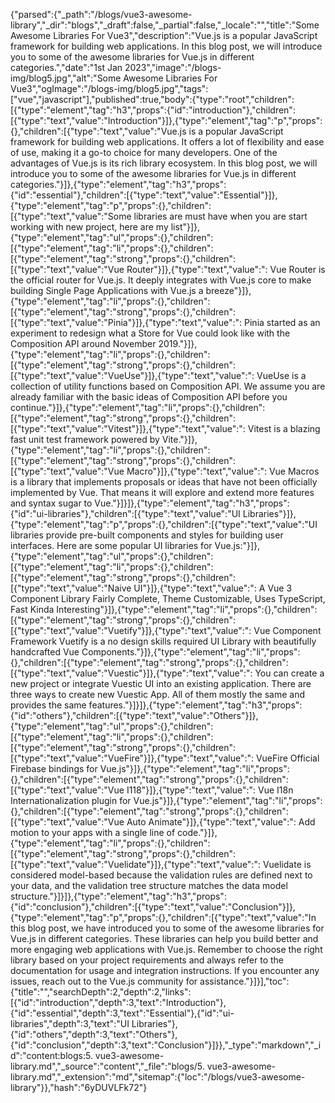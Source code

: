 {"parsed":{"_path":"/blogs/vue3-awesome-library","_dir":"blogs","_draft":false,"_partial":false,"_locale":"","title":"Some Awesome Libraries For Vue3","description":"Vue.js is a popular JavaScript framework for building web applications. In this blog post, we will introduce you to some of the awesome libraries for Vue.js in different categories.","date":"1st Jan 2023","image":"/blogs-img/blog5.jpg","alt":"Some Awesome Libraries For Vue3","ogImage":"/blogs-img/blog5.jpg","tags":["vue","javascript"],"published":true,"body":{"type":"root","children":[{"type":"element","tag":"h3","props":{"id":"introduction"},"children":[{"type":"text","value":"Introduction"}]},{"type":"element","tag":"p","props":{},"children":[{"type":"text","value":"Vue.js is a popular JavaScript framework for building web applications. It offers a lot of flexibility and ease of use, making it a go-to choice for many developers. One of the advantages of Vue.js is its rich library ecosystem. In this blog post, we will introduce you to some of the awesome libraries for Vue.js in different categories."}]},{"type":"element","tag":"h3","props":{"id":"essential"},"children":[{"type":"text","value":"Essential"}]},{"type":"element","tag":"p","props":{},"children":[{"type":"text","value":"Some libraries are must have when you are start working with new project, here are my list"}]},{"type":"element","tag":"ul","props":{},"children":[{"type":"element","tag":"li","props":{},"children":[{"type":"element","tag":"strong","props":{},"children":[{"type":"text","value":"Vue Router"}]},{"type":"text","value":": Vue Router is the official router for Vue.js. It deeply integrates with Vue.js core to make building Single Page Applications with Vue.js a breeze"}]},{"type":"element","tag":"li","props":{},"children":[{"type":"element","tag":"strong","props":{},"children":[{"type":"text","value":"Pinia"}]},{"type":"text","value":": Pinia started as an experiment to redesign what a Store for Vue could look like with the Composition API around November 2019."}]},{"type":"element","tag":"li","props":{},"children":[{"type":"element","tag":"strong","props":{},"children":[{"type":"text","value":"VueUse"}]},{"type":"text","value":": VueUse is a collection of utility functions based on Composition API. We assume you are already familiar with the basic ideas of Composition API before you continue."}]},{"type":"element","tag":"li","props":{},"children":[{"type":"element","tag":"strong","props":{},"children":[{"type":"text","value":"Vitest"}]},{"type":"text","value":": Vitest is a blazing fast unit test framework powered by Vite."}]},{"type":"element","tag":"li","props":{},"children":[{"type":"element","tag":"strong","props":{},"children":[{"type":"text","value":"Vue Macro"}]},{"type":"text","value":": Vue Macros is a library that implements proposals or ideas that have not been officially implemented by Vue. That means it will explore and extend more features and syntax sugar to Vue."}]}]},{"type":"element","tag":"h3","props":{"id":"ui-libraries"},"children":[{"type":"text","value":"UI Libraries"}]},{"type":"element","tag":"p","props":{},"children":[{"type":"text","value":"UI libraries provide pre-built components and styles for building user interfaces. Here are some popular UI libraries for Vue.js:"}]},{"type":"element","tag":"ul","props":{},"children":[{"type":"element","tag":"li","props":{},"children":[{"type":"element","tag":"strong","props":{},"children":[{"type":"text","value":"Naive UI"}]},{"type":"text","value":": A Vue 3 Component Library Fairly Complete, Theme Customizable, Uses TypeScript, Fast Kinda Interesting"}]},{"type":"element","tag":"li","props":{},"children":[{"type":"element","tag":"strong","props":{},"children":[{"type":"text","value":"Vuetify"}]},{"type":"text","value":": Vue Component Framework Vuetify is a no design skills required UI Library with beautifully handcrafted Vue Components."}]},{"type":"element","tag":"li","props":{},"children":[{"type":"element","tag":"strong","props":{},"children":[{"type":"text","value":"Vuestic"}]},{"type":"text","value":": You can create a new project or integrate Vuestic UI into an existing application. There are three ways to create new Vuestic App. All of them mostly the same and provides the same features."}]}]},{"type":"element","tag":"h3","props":{"id":"others"},"children":[{"type":"text","value":"Others"}]},{"type":"element","tag":"ul","props":{},"children":[{"type":"element","tag":"li","props":{},"children":[{"type":"element","tag":"strong","props":{},"children":[{"type":"text","value":"VueFire"}]},{"type":"text","value":": VueFire Official Firebase bindings for Vue.js"}]},{"type":"element","tag":"li","props":{},"children":[{"type":"element","tag":"strong","props":{},"children":[{"type":"text","value":"Vue I118"}]},{"type":"text","value":": Vue I18n Internationalization plugin for Vue.js"}]},{"type":"element","tag":"li","props":{},"children":[{"type":"element","tag":"strong","props":{},"children":[{"type":"text","value":"Vue Auto Animate"}]},{"type":"text","value":": Add motion to your apps with a single line of code."}]},{"type":"element","tag":"li","props":{},"children":[{"type":"element","tag":"strong","props":{},"children":[{"type":"text","value":"Vuelidate"}]},{"type":"text","value":": Vuelidate is considered model-based because the validation rules are defined next to your data, and the validation tree structure matches the data model structure."}]}]},{"type":"element","tag":"h3","props":{"id":"conclusion"},"children":[{"type":"text","value":"Conclusion"}]},{"type":"element","tag":"p","props":{},"children":[{"type":"text","value":"In this blog post, we have introduced you to some of the awesome libraries for Vue.js in different categories. These libraries can help you build better and more engaging web applications with Vue.js. Remember to choose the right library based on your project requirements and always refer to the documentation for usage and integration instructions. If you encounter any issues, reach out to the Vue.js community for assistance."}]}],"toc":{"title":"","searchDepth":2,"depth":2,"links":[{"id":"introduction","depth":3,"text":"Introduction"},{"id":"essential","depth":3,"text":"Essential"},{"id":"ui-libraries","depth":3,"text":"UI Libraries"},{"id":"others","depth":3,"text":"Others"},{"id":"conclusion","depth":3,"text":"Conclusion"}]}},"_type":"markdown","_id":"content:blogs:5. vue3-awesome-library.md","_source":"content","_file":"blogs/5. vue3-awesome-library.md","_extension":"md","sitemap":{"loc":"/blogs/vue3-awesome-library"}},"hash":"6yDUVLFk72"}